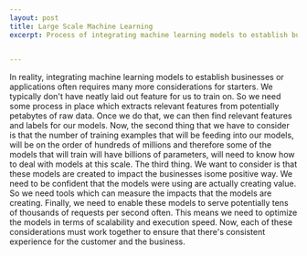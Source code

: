 ```yaml
---
layout: post
title: Large Scale Machine Learning
excerpt: Process of integrating machine learning models to establish businesses or applications
 

---
```

In reality, integrating machine learning models to establish businesses or applications often requires many more considerations for starters. 
We typically don't have neatly laid out feature for us to train on. 
So we need some process in place which extracts relevant features from potentially petabytes of raw data. 
Once we do that, we can then find relevant features and labels for our models. 
Now, the second thing that we have to consider is that the number of training examples that will be feeding into our models, will be on the order of hundreds of millions and therefore some of the models that will train will have billions of parameters, will need to know how to deal with models at this scale. 
The third thing. We want to consider is that these models are created to impact the businesses isome positive way. 
We need to be confident that the models were using are actually creating value. 
So we need tools which can measure the impacts that the models are creating. 
Finally, we need to enable these models to serve potentially tens of thousands of requests per second often. 
This means we need to optimize the models in terms of scalability and execution speed. 
Now, each of these considerations must work together to ensure that there's consistent experience for the customer and the business.
